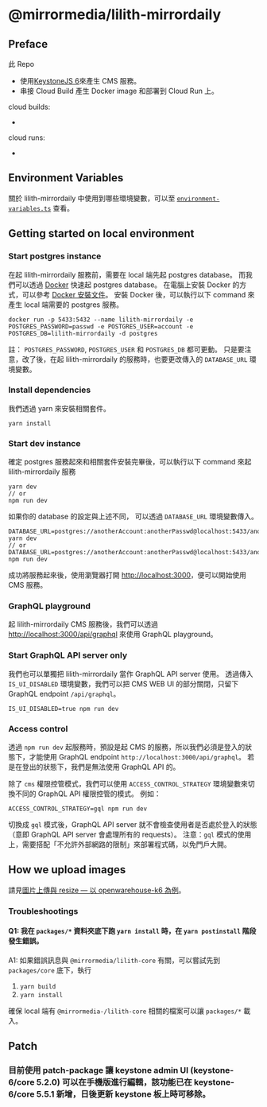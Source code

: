 # @mirrormedia/lilith-mirrordaily

## Preface

此 Repo

- 使用[KeystoneJS 6](https://keystonejs.com/docs)來產生 CMS 服務。
- 串接 Cloud Build 產生 Docker image 和部署到 Cloud Run 上。

cloud builds:

- []()

cloud runs:

- []()

## Environment Variables

關於 lilith-mirrordaily 中使用到哪些環境變數，可以至 [`environment-variables.ts`](https://github.com/mirror-media/Lilith/blob/main/packages/mirrordaily/environment-variables.ts) 查看。

## Getting started on local environment

### Start postgres instance

在起 lilith-mirrordaily 服務前，需要在 local 端先起 postgres database。
而我們可以透過 [Docker](https://docs.docker.com/) 快速起 postgres database。
在電腦上安裝 Docker 的方式，可以參考 [Docker 安裝文件](https://docs.docker.com/engine/install/)。
安裝 Docker 後，可以執行以下 command 來產生 local 端需要的 postgres 服務。

```
docker run -p 5433:5432 --name lilith-mirrordaily -e POSTGRES_PASSWORD=passwd -e POSTGRES_USER=account -e POSTGRES_DB=lilith-mirrordaily -d postgres
```

註：
`POSTGRES_PASSWORD`, `POSTGRES_USER` 和 `POSTGRES_DB` 都可更動。
只是要注意，改了後，在起 lilith-mirrordaily 的服務時，也要更改傳入的 `DATABASE_URL` 環境變數。

### Install dependencies

我們透過 yarn 來安裝相關套件。

```
yarn install
```

### Start dev instance

確定 postgres 服務起來和相關套件安裝完畢後，可以執行以下 command 來起 lilith-mirrordaily 服務

```
yarn dev
// or
npm run dev
```

如果你的 database 的設定與上述不同，
可以透過 `DATABASE_URL` 環境變數傳入。

```
DATABASE_URL=postgres://anotherAccount:anotherPasswd@localhost:5433/anotherDatabase yarn dev
// or
DATABASE_URL=postgres://anotherAccount:anotherPasswd@localhost:5433/anotherDatabase npm run dev
```

成功將服務起來後，使用瀏覽器打開 [http://localhost:3000](http://localhost:3000)，便可以開始使用 CMS 服務。

### GraphQL playground

起 lilith-mirrordaily CMS 服務後，我們可以透過 [http://localhost:3000/api/graphql](http://localhost:3000/api/graphql) 來使用 GraphQL playground。

### Start GraphQL API server only

我們也可以單獨把 lilith-mirrordaily 當作 GraphQL API server 使用。
透過傳入 `IS_UI_DISABLED` 環境變數，我們可以把 CMS WEB UI 的部分關閉，只留下 GraphQL endpoint `/api/graphql`。

```
IS_UI_DISABLED=true npm run dev
```

### Access control

透過 `npm run dev` 起服務時，預設是起 CMS 的服務，所以我們必須是登入的狀態下，才能使用 GraphQL endpoint `http://localhost:3000/api/graphql`。
若是在登出的狀態下，我們是無法使用 GraphQL API 的。

除了 `cms` 權限控管模式，我們可以使用 `ACCESS_CONTROL_STRATEGY` 環境變數來切換不同的 GraphQL API 權限控管的模式。
例如：

```
ACCESS_CONTROL_STRATEGY=gql npm run dev
```

切換成 `gql` 模式後，GraphQL API server 就不會檢查使用者是否處於登入的狀態（意即 GraphQL API server 會處理所有的 requests）。
注意：`gql` 模式的使用上，需要搭配「不允許外部網路的限制」來部署程式碼，以免門戶大開。

## How we upload images

請見[圖片上傳與 resize — 以 openwarehouse-k6 為例](https://paper.dropbox.com/doc/resize-openwarehouse-k6---BgSS7fZlve8ejXyx8NAwLQ0eAg-nEMMAMYOoMLvaaI2bcyBf)。

### Troubleshootings

#### Q1: 我在 `packages/*` 資料夾底下跑 `yarn install` 時，在 `yarn postinstall` 階段發生錯誤。

A1: 如果錯誤訊息與 `@mirrormedia/lilith-core` 有關，可以嘗試先到 `packages/core` 底下，執行

1. `yarn build`
2. `yarn install`

確保 local 端有 `@mirrormedia-/lilith-core` 相關的檔案可以讓 `packages/*` 載入。

## Patch

### 目前使用 patch-package 讓 keystone admin UI (keystone-6/core 5.2.0) 可以在手機版進行編輯，該功能已在 keystone-6/core 5.5.1 新增，日後更新 keystone 板上時可移除。
